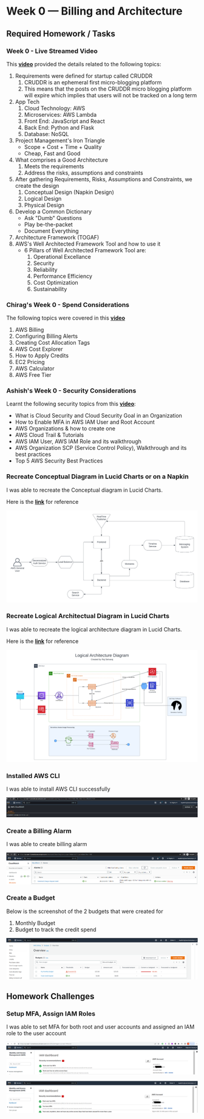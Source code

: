 # Week 0 — Billing and Architecture

## Required Homework / Tasks

### Week 0 - Live Streamed Video

This **[video](https://www.youtube.com/watch?v=SG8blanhAOg&list=PLBfufR7vyJJ7k25byhRXJldB5AiwgNnWv&index=12)** provided the details related to the following topics:

1. Requirements were defined for startup called CRUDDR
    1. CRUDDR is an ephemeral first micro-blogging platform
    2. This means that the posts on the CRUDDR micro blogging platform will expire which implies that users will not be tracked on a long term
2. App Tech
     1. Cloud Technology: AWS
     2. Microservices: AWS Lambda
     3. Front End: JavaScript and React
     4. Back End: Python and Flask
     5. Database: NoSQL
3. Project Management's Iron Triangle
      - Scope + Cost + Time + Quality
      - Cheap, Fast and Good
4. What comprises a Good Architecture
      1. Meets the requirements
      2. Address the risks, assumptions and constraints
5. After gathering Requirements, Risks, Assumptions and Constraints, we create the design
      1. Conceptual Design (Napkin Design)
      2. Logical Design 
      3. Physical Design
6. Develop a Common Dictionary
      - Ask "Dumb" Questions
      - Play be-the-packet
      - Document Everything
7. Architecture Framework (TOGAF)
8. AWS's Well Architected Framework Tool and how to use it
      - 6 Pillars of Well Architected Framework Tool are:
          1. Operational Excellance
          2. Security
          3. Reliability
          4. Performance Efficiency
          5. Cost Optimization
          6. Sustainability     

### Chirag's Week 0 - Spend Considerations

The following topics were covered in this **[video](https://www.youtube.com/watch?v=OVw3RrlP-sI&list=PLBfufR7vyJJ7k25byhRXJldB5AiwgNnWv&index=13)**

1. AWS Billing
2. Configuring Billing Alerts
3. Creating Cost Allocation Tags
4. AWS Cost Explorer
5. How to Apply Credits
6. EC2 Pricing
7. AWS Calculator
8. AWS Free Tier

### Ashish's Week 0 - Security Considerations

Learnt the following security topics from this **[video](https://www.youtube.com/watch?v=4EMWBYVggQI&list=PLBfufR7vyJJ7k25byhRXJldB5AiwgNnWv&index=15)**:

- What is Cloud Security and Cloud Security Goal in an Organization
- How to Enable MFA in AWS IAM User and Root Account
- AWS Organizations & how to create one
- AWS Cloud Trail & Tutorials
- AWS IAM User, AWS IAM Role and its walkthrough
- AWS Organization SCP (Service Control Policy), Walkthrough and its best practices
- Top 5 AWS Security Best Practices

### Recreate Conceptual Diagram in Lucid Charts or on a Napkin

I was able to recreate the Conceptual diagram in Lucid Charts.

Here is the **[link](https://lucid.app/lucidchart/b9114b8d-722f-46d8-95a8-bab65283e72e/edit?viewport_loc=-497%2C-1089%2C2219%2C1097%2C0_0&invitationId=inv_31a98571-6837-4f21-9a8f-7877fa2b440c)** for reference

![Here is a screenshot of the Conceptual Diagram](assets/Week0-Cruddur-Conceptual_Diagram.png)

### Recreate Logical Architectual Diagram in Lucid Charts

I was able to recreate the logical architecture diagram in Lucid Charts.

Here is the **[link](https://lucid.app/lucidchart/b9114b8d-722f-46d8-95a8-bab65283e72e/edit?viewport_loc=-366%2C-136%2C3328%2C1646%2CfHEx2YcneaGm&invitationId=inv_31a98571-6837-4f21-9a8f-7877fa2b440c)** for reference

![Here is a screenshot of the Logical Architecture Diagram](assets/Week%200%20-%20Cruddur%20Logical%20Architecture%20Diagram.png)

### Installed AWS CLI

I was able to install AWS CLI successfully

![Screenshot of the AWS CLI](assets/Week0-AWS_CLI.png)

### Create a Billing Alarm

I was able to create billing alarm

![Screenshot of the created Billing Alarm](assets/Week0-AWS%20Billing%20Alarm.png)

### Create a Budget

Below is the screenshot of the 2 budgets that were created for 
1. Monthly Budget
2. Budget to track the credit spend 

![Screenshot of the created AWS Budget](assets/Week0-AWS%20Budget.png)

## Homework Challenges

### Setup MFA, Assign IAM Roles

I was able to set MFA for both root and user accounts and assigned an IAM role to the user account

![Screenshot of the MFA Setup for Root Account](assets/Week0-MFA_root%20account.png)

![Screenshot of the MFA Setup for User Account](assets/Week0-MFA_User%20account.png)




